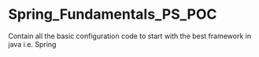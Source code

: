 # Spring_Fundamentals_PS_POC
Contain all the basic configuration code to start with the best framework in java i.e. Spring
